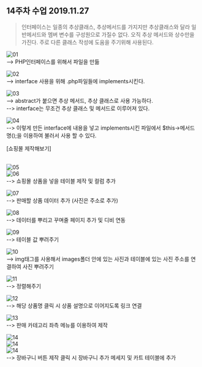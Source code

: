 ## 14주차 수업 2019.11.27

> 인터페이스는 일종의 추상클래스, 추상메서드를 가지지만 추상클래스와 달라 일반메서드와 멤버 변수를 구성원으로 가질수 없다. 오직 추상 메서드와 상수만을 가진다. 주로 다른 클래스 작성에 도움을 주기위해 사용된다.

![01](./images/1.PNG)<br>
--> PHP인터페이스를 위해서 파일을 만듦<br>

![02](./images/2.PNG)<br>
--> interface 사용을 위해 .php파일들에 implements시킨다.<br>

![03](./images/3.PNG)<br>
--> abstract가 붙으면 추상 메서드, 추상 클래스로 사용 가능하다.<br>
--> interface는 무조건 추상 클래스 및 메서드로 이루어져 있다.<br>

![04](./images/4.PNG)<br>
--> 이렇게 만든 interface에 내용을 넣고 implements시킨 파일에서 $this->메서드명();을 이용하여 불러서 사용 할 수 있다.<br>

[쇼핑몰 제작해보기]<br><br>

![05](./images/5.PNG)<br>
![06](./images/6.PNG)<br>
--> 쇼핑몰 상품을 넣을 테이블 제작 및 컬럼 추가<br>

![07](./images/7.PNG)<br>
--> 판매할 상품 데이터 추가 (사진은 주소로 추가)<br>

![08](./images/8.PNG)<br>
--> 데이터를 뿌리고 꾸며줄 페이지 추가 및 디비 연동<br>

![09](./images/9.PNG)<br>
--> 테이블 값 뿌려주기<br>

![10](./images/10.PNG)<br>
--> img태그를 사용해서 images폴더 안에 있는 사진과 테이블에 있는 사진 주소를 연결하여 사진 뿌려주기<br>

![11](./images/11.PNG)<br>
--> 정렬해주기<br>

![12](./images/12.PNG)<br>
--> 해당 상품명 클릭 시 상품 설명으로 이어지도록 링크 연결<br>

![13](./images/13.PNG)<br>
--> 판매 카테고리 좌측 메뉴를 이용하여 제작<br>

![14](./images/14.PNG)<br>
![14](./images/15.PNG)<br>
![14](./images/16.PNG)<br>
--> 장바구니 버튼 제작 클릭 시 장바구니 추가 메세지 및 카트 테이블에 추가<br>